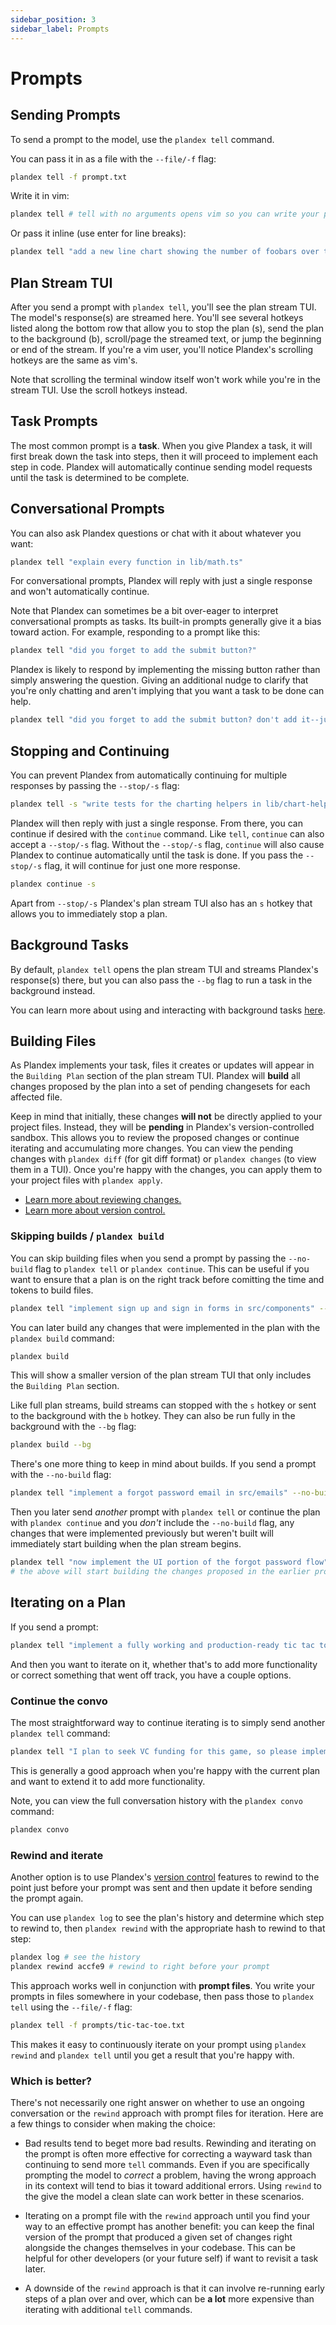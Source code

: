```yaml
---
sidebar_position: 3
sidebar_label: Prompts
---
```


# Prompts

## Sending Prompts

To send a prompt to the model, use the `plandex tell` command.

You can pass it in as a file with the `--file/-f` flag:

```bash
plandex tell -f prompt.txt
```

Write it in vim:

```bash
plandex tell # tell with no arguments opens vim so you can write your prompt there
```

Or pass it inline (use enter for line breaks):

```bash
plandex tell "add a new line chart showing the number of foobars over time to components/charts.tsx"
```

## Plan Stream TUI

After you send a prompt with `plandex tell`, you'll see the plan stream TUI. The model's response(s) are streamed here. You'll see several hotkeys listed along the bottom row that allow you to stop the plan (s), send the plan to the background (b), scroll/page the streamed text, or jump the beginning or end of the stream. If you're a vim user, you'll notice Plandex's scrolling hotkeys are the same as vim's.

Note that scrolling the terminal window itself won't work while you're in the stream TUI. Use the scroll hotkeys instead. 

## Task Prompts

The most common prompt is a **task**. When you give Plandex a task, it will first break down the task into steps, then it will proceed to implement each step in code. Plandex will automatically continue sending model requests until the task is determined to be complete.

## Conversational Prompts

You can also ask Plandex questions or chat with it about whatever you want:

```bash
plandex tell "explain every function in lib/math.ts"
```

For conversational prompts, Plandex will reply with just a single response and won't automatically continue.

Note that Plandex can sometimes be a bit over-eager to interpret conversational prompts as tasks. Its built-in prompts generally give it a bias toward action. For example, responding to a prompt like this:

```bash
plandex tell "did you forget to add the submit button?"
```

Plandex is likely to respond by implementing the missing button rather than simply answering the question. Giving an additional nudge to clarify that you're only chatting and aren't implying that you want a task to be done can help.

```bash
plandex tell "did you forget to add the submit button? don't add it--just answer yes or no."
```

## Stopping and Continuing

You can prevent Plandex from automatically continuing for multiple responses by passing the `--stop/-s` flag:

```bash
plandex tell -s "write tests for the charting helpers in lib/chart-helpers.ts"
```

Plandex will then reply with just a single response. From there, you can continue if desired with the `continue` command. Like `tell`, `continue` can also accept a `--stop/-s` flag. Without the `--stop/-s` flag, `continue` will also cause Plandex to continue automatically until the task is done. If you pass the `--stop/-s` flag, it will continue for just one more response.

```bash
plandex continue -s
```

Apart from `--stop/-s` Plandex's plan stream TUI also has an `s` hotkey that allows you to immediately stop a plan.

## Background Tasks

By default, `plandex tell` opens the plan stream TUI and streams Plandex's response(s) there, but you can also pass the `--bg` flag to run a task in the background instead.

You can learn more about using and interacting with background tasks [here](./background-tasks.md).

## Building Files

As Plandex implements your task, files it creates or updates will appear in the `Building Plan` section of the plan stream TUI. Plandex will **build** all changes proposed by the plan into a set of pending changesets for each affected file.

Keep in mind that initially, these changes **will not** be directly applied to your project files. Instead, they will be **pending** in Plandex's version-controlled sandbox. This allows you to review the proposed changes or continue iterating and accumulating more changes. You can view the pending changes with `plandex diff` (for git diff format) or `plandex changes` (to view them in a TUI). Once you're happy with the changes, you can apply them to your project files with `plandex apply`.

- [Learn more about reviewing changes.](./reviewing-changes.md)
- [Learn more about version control.](./version-control.md)

### Skipping builds / `plandex build`

You can skip building files when you send a prompt by passing the `--no-build` flag to `plandex tell` or `plandex continue`. This can be useful if you want to ensure that a plan is on the right track before comitting the time and tokens to build files.

```bash
plandex tell "implement sign up and sign in forms in src/components" --no-build
```

You can later build any changes that were implemented in the plan with the `plandex build` command:

```bash
plandex build
```

This will show a smaller version of the plan stream TUI that only includes the `Building Plan` section.

Like full plan streams, build streams can stopped with the `s` hotkey or sent to the background with the `b` hotkey. They can also be run fully in the background with the `--bg` flag:

```bash
plandex build --bg
```

There's one more thing to keep in mind about builds. If you send a prompt with the `--no-build` flag:

```bash
plandex tell "implement a forgot password email in src/emails" --no-build
```

Then you later send *another* prompt with `plandex tell` or continue the plan with `plandex continue` and you *don't* include the `--no-build` flag, any changes that were implemented previously but weren't built will immediately start building when the plan stream begins.

```bash
plandex tell "now implement the UI portion of the forgot password flow" 
# the above will start building the changes proposed in the earlier prompt that was passed --no-build
```

## Iterating on a Plan

If you send a prompt:

```bash
plandex tell "implement a fully working and production-ready tic tac toe game, including a computer-controlled AI, in html, css, and javascript"
```

And then you want to iterate on it, whether that's to add more functionality or correct something that went off track, you have a couple options.

### Continue the convo

The most straightforward way to continue iterating is to simply send another `plandex tell` command:

```bash
plandex tell "I plan to seek VC funding for this game, so please implement a dark mode toggle and give all buttons subtle gradient fills"
```

This is generally a good approach when you're happy with the current plan and want to extend it to add more functionality.

Note, you can view the full conversation history with the `plandex convo` command:

```bash
plandex convo
```

### Rewind and iterate

Another option is to use Plandex's [version control](./version-control.md) features to rewind to the point just before your prompt was sent and then update it before sending the prompt again. 

You can use `plandex log` to see the plan's history and determine which step to rewind to, then `plandex rewind` with the appropriate hash to rewind to that step:

```bash
plandex log # see the history
plandex rewind accfe9 # rewind to right before your prompt
```

This approach works well in conjunction with **prompt files**. You write your prompts in files somewhere in your codebase, then pass those to `plandex tell` using the `--file/-f` flag:

```bash
plandex tell -f prompts/tic-tac-toe.txt
```

This makes it easy to continuously iterate on your prompt using `plandex rewind` and `plandex tell` until you get a result that you're happy with.

### Which is better?

There's not necessarily one right answer on whether to use an ongoing conversation or the `rewind` approach with prompt files for iteration. Here are a few things to consider when making the choice:

- Bad results tend to beget more bad results. Rewinding and iterating on the prompt is often more effective for correcting a wayward task than continuing to send more `tell` commands. Even if you are specifically prompting the model to *correct* a problem, having the wrong approach in its context will tend to bias it toward additional errors. Using `rewind` to the give the model a clean slate can work better in these scenarios.

- Iterating on a prompt file with the `rewind` approach until you find your way to an effective prompt has another benefit: you can keep the final version of the prompt that produced a given set of changes right alongside the changes themselves in your codebase. This can be helpful for other developers (or your future self) if want to revisit a task later.

- A downside of the `rewind` approach is that it can involve re-running early steps of a plan over and over, which can be **a lot** more expensive than iterating with additional `tell` commands.